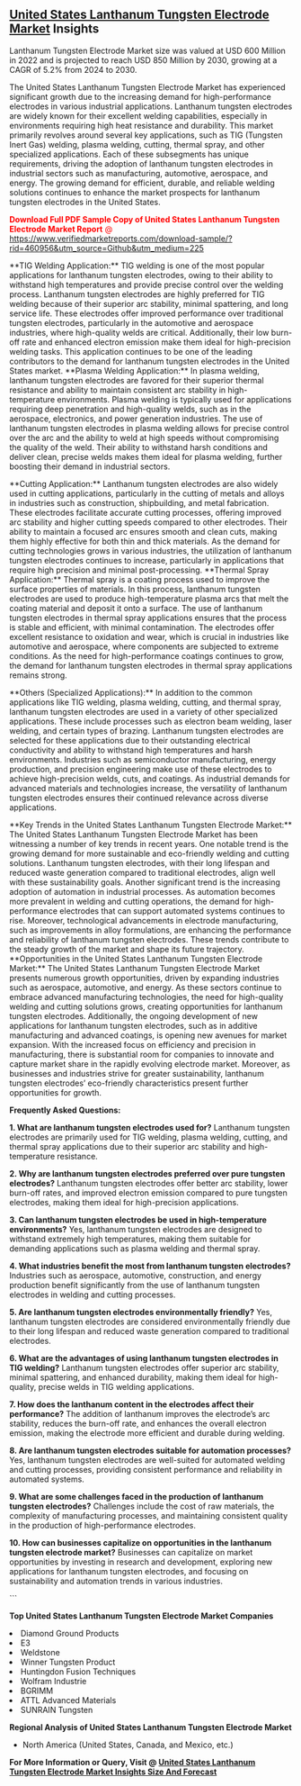 <h2><a href="https://www.verifiedmarketreports.com/download-sample/?rid=460956&amp;utm_source=Github&amp;utm_medium=225" target="_blank">United States Lanthanum Tungsten Electrode Market</a> Insights</h2><p>Lanthanum Tungsten Electrode Market size was valued at USD 600 Million in 2022 and is projected to reach USD 850 Million by 2030, growing at a CAGR of 5.2% from 2024 to 2030.</p><p> <p>The United States Lanthanum Tungsten Electrode Market has experienced significant growth due to the increasing demand for high-performance electrodes in various industrial applications. Lanthanum tungsten electrodes are widely known for their excellent welding capabilities, especially in environments requiring high heat resistance and durability. This market primarily revolves around several key applications, such as TIG (Tungsten Inert Gas) welding, plasma welding, cutting, thermal spray, and other specialized applications. Each of these subsegments has unique requirements, driving the adoption of lanthanum tungsten electrodes in industrial sectors such as manufacturing, automotive, aerospace, and energy. The growing demand for efficient, durable, and reliable welding solutions continues to enhance the market prospects for lanthanum tungsten electrodes in the United States. <p><span class=""><span style="color: #ff0000;"><strong>Download Full PDF Sample Copy of United States Lanthanum Tungsten Electrode Market Report</strong> @ </span><a href="https://www.verifiedmarketreports.com/download-sample/?rid=460956&amp;utm_source=Github&amp;utm_medium=225" target="_blank">https://www.verifiedmarketreports.com/download-sample/?rid=460956&amp;utm_source=Github&amp;utm_medium=225</a></span></p></p> <p>**TIG Welding Application:** TIG welding is one of the most popular applications for lanthanum tungsten electrodes, owing to their ability to withstand high temperatures and provide precise control over the welding process. Lanthanum tungsten electrodes are highly preferred for TIG welding because of their superior arc stability, minimal spattering, and long service life. These electrodes offer improved performance over traditional tungsten electrodes, particularly in the automotive and aerospace industries, where high-quality welds are critical. Additionally, their low burn-off rate and enhanced electron emission make them ideal for high-precision welding tasks. This application continues to be one of the leading contributors to the demand for lanthanum tungsten electrodes in the United States market. **Plasma Welding Application:** In plasma welding, lanthanum tungsten electrodes are favored for their superior thermal resistance and ability to maintain consistent arc stability in high-temperature environments. Plasma welding is typically used for applications requiring deep penetration and high-quality welds, such as in the aerospace, electronics, and power generation industries. The use of lanthanum tungsten electrodes in plasma welding allows for precise control over the arc and the ability to weld at high speeds without compromising the quality of the weld. Their ability to withstand harsh conditions and deliver clean, precise welds makes them ideal for plasma welding, further boosting their demand in industrial sectors. <p>**Cutting Application:** Lanthanum tungsten electrodes are also widely used in cutting applications, particularly in the cutting of metals and alloys in industries such as construction, shipbuilding, and metal fabrication. These electrodes facilitate accurate cutting processes, offering improved arc stability and higher cutting speeds compared to other electrodes. Their ability to maintain a focused arc ensures smooth and clean cuts, making them highly effective for both thin and thick materials. As the demand for cutting technologies grows in various industries, the utilization of lanthanum tungsten electrodes continues to increase, particularly in applications that require high precision and minimal post-processing. **Thermal Spray Application:** Thermal spray is a coating process used to improve the surface properties of materials. In this process, lanthanum tungsten electrodes are used to produce high-temperature plasma arcs that melt the coating material and deposit it onto a surface. The use of lanthanum tungsten electrodes in thermal spray applications ensures that the process is stable and efficient, with minimal contamination. The electrodes offer excellent resistance to oxidation and wear, which is crucial in industries like automotive and aerospace, where components are subjected to extreme conditions. As the need for high-performance coatings continues to grow, the demand for lanthanum tungsten electrodes in thermal spray applications remains strong. <p>**Others (Specialized Applications):** In addition to the common applications like TIG welding, plasma welding, cutting, and thermal spray, lanthanum tungsten electrodes are used in a variety of other specialized applications. These include processes such as electron beam welding, laser welding, and certain types of brazing. Lanthanum tungsten electrodes are selected for these applications due to their outstanding electrical conductivity and ability to withstand high temperatures and harsh environments. Industries such as semiconductor manufacturing, energy production, and precision engineering make use of these electrodes to achieve high-precision welds, cuts, and coatings. As industrial demands for advanced materials and technologies increase, the versatility of lanthanum tungsten electrodes ensures their continued relevance across diverse applications. <p>**Key Trends in the United States Lanthanum Tungsten Electrode Market:** The United States Lanthanum Tungsten Electrode Market has been witnessing a number of key trends in recent years. One notable trend is the growing demand for more sustainable and eco-friendly welding and cutting solutions. Lanthanum tungsten electrodes, with their long lifespan and reduced waste generation compared to traditional electrodes, align well with these sustainability goals. Another significant trend is the increasing adoption of automation in industrial processes. As automation becomes more prevalent in welding and cutting operations, the demand for high-performance electrodes that can support automated systems continues to rise. Moreover, technological advancements in electrode manufacturing, such as improvements in alloy formulations, are enhancing the performance and reliability of lanthanum tungsten electrodes. These trends contribute to the steady growth of the market and shape its future trajectory. **Opportunities in the United States Lanthanum Tungsten Electrode Market:** The United States Lanthanum Tungsten Electrode Market presents numerous growth opportunities, driven by expanding industries such as aerospace, automotive, and energy. As these sectors continue to embrace advanced manufacturing technologies, the need for high-quality welding and cutting solutions grows, creating opportunities for lanthanum tungsten electrodes. Additionally, the ongoing development of new applications for lanthanum tungsten electrodes, such as in additive manufacturing and advanced coatings, is opening new avenues for market expansion. With the increased focus on efficiency and precision in manufacturing, there is substantial room for companies to innovate and capture market share in the rapidly evolving electrode market. Moreover, as businesses and industries strive for greater sustainability, lanthanum tungsten electrodes’ eco-friendly characteristics present further opportunities for growth. <p><strong>Frequently Asked Questions:</strong></p> <p><strong>1. What are lanthanum tungsten electrodes used for?</strong> Lanthanum tungsten electrodes are primarily used for TIG welding, plasma welding, cutting, and thermal spray applications due to their superior arc stability and high-temperature resistance.</p> <p><strong>2. Why are lanthanum tungsten electrodes preferred over pure tungsten electrodes?</strong> Lanthanum tungsten electrodes offer better arc stability, lower burn-off rates, and improved electron emission compared to pure tungsten electrodes, making them ideal for high-precision applications.</p> <p><strong>3. Can lanthanum tungsten electrodes be used in high-temperature environments?</strong> Yes, lanthanum tungsten electrodes are designed to withstand extremely high temperatures, making them suitable for demanding applications such as plasma welding and thermal spray.</p> <p><strong>4. What industries benefit the most from lanthanum tungsten electrodes?</strong> Industries such as aerospace, automotive, construction, and energy production benefit significantly from the use of lanthanum tungsten electrodes in welding and cutting processes.</p> <p><strong>5. Are lanthanum tungsten electrodes environmentally friendly?</strong> Yes, lanthanum tungsten electrodes are considered environmentally friendly due to their long lifespan and reduced waste generation compared to traditional electrodes.</p> <p><strong>6. What are the advantages of using lanthanum tungsten electrodes in TIG welding?</strong> Lanthanum tungsten electrodes offer superior arc stability, minimal spattering, and enhanced durability, making them ideal for high-quality, precise welds in TIG welding applications.</p> <p><strong>7. How does the lanthanum content in the electrodes affect their performance?</strong> The addition of lanthanum improves the electrode’s arc stability, reduces the burn-off rate, and enhances the overall electron emission, making the electrode more efficient and durable during welding.</p> <p><strong>8. Are lanthanum tungsten electrodes suitable for automation processes?</strong> Yes, lanthanum tungsten electrodes are well-suited for automated welding and cutting processes, providing consistent performance and reliability in automated systems.</p> <p><strong>9. What are some challenges faced in the production of lanthanum tungsten electrodes?</strong> Challenges include the cost of raw materials, the complexity of manufacturing processes, and maintaining consistent quality in the production of high-performance electrodes.</p> <p><strong>10. How can businesses capitalize on opportunities in the lanthanum tungsten electrode market?</strong> Businesses can capitalize on market opportunities by investing in research and development, exploring new applications for lanthanum tungsten electrodes, and focusing on sustainability and automation trends in various industries.</p> ```</p><p><strong>Top United States Lanthanum Tungsten Electrode Market Companies</strong></p><div data-test-id=""><p><li>Diamond Ground Products</li><li> E3</li><li> Weldstone</li><li> Winner Tungsten Product</li><li> Huntingdon Fusion Techniques</li><li> Wolfram Industrie</li><li> BGRIMM</li><li> ATTL Advanced Materials</li><li> SUNRAIN Tungsten</li></p><div><strong>Regional Analysis of&nbsp;United States Lanthanum Tungsten Electrode Market</strong></div><ul><li dir="ltr"><p dir="ltr">North America&nbsp;(United States, Canada, and Mexico, etc.)</p></li></ul><p><strong>For More Information or Query, Visit @&nbsp;</strong><strong><a href="https://www.verifiedmarketreports.com/product/lanthanum-tungsten-electrode-market/?utm_source=Github&amp;utm_medium=225" target="_blank">United States Lanthanum Tungsten Electrode Market Insights Size And Forecast</a></strong></p></div>

